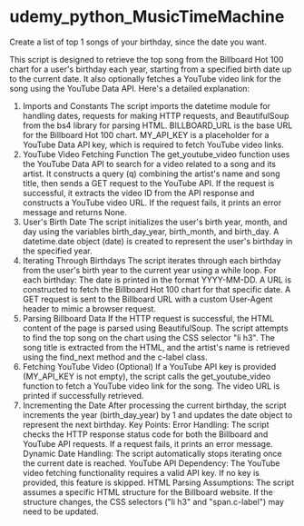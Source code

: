 # udemy_python_MusicTimeMachine
Create a list of top 1 songs of your birthday, since the date you want.

This script is designed to retrieve the top song from the Billboard Hot 100 chart for a user's birthday each year, starting from a specified birth date up to the current date. It also optionally fetches a YouTube video link for the song using the YouTube Data API. Here's a detailed explanation:

1. Imports and Constants
The script imports the datetime module for handling dates, requests for making HTTP requests, and BeautifulSoup from the bs4 library for parsing HTML.
BILLBOARD_URL is the base URL for the Billboard Hot 100 chart.
MY_API_KEY is a placeholder for a YouTube Data API key, which is required to fetch YouTube video links.
2. YouTube Video Fetching Function
The get_youtube_video function uses the YouTube Data API to search for a video related to a song and its artist.
It constructs a query (q) combining the artist's name and song title, then sends a GET request to the YouTube API.
If the request is successful, it extracts the video ID from the API response and constructs a YouTube video URL. If the request fails, it prints an error message and returns None.
3. User's Birth Date
The script initializes the user's birth year, month, and day using the variables birth_day_year, birth_month, and birth_day.
A datetime.date object (date) is created to represent the user's birthday in the specified year.
4. Iterating Through Birthdays
The script iterates through each birthday from the user's birth year to the current year using a while loop.
For each birthday:
The date is printed in the format YYYY-MM-DD.
A URL is constructed to fetch the Billboard Hot 100 chart for that specific date.
A GET request is sent to the Billboard URL with a custom User-Agent header to mimic a browser request.
5. Parsing Billboard Data
If the HTTP request is successful, the HTML content of the page is parsed using BeautifulSoup.
The script attempts to find the top song on the chart using the CSS selector "li h3".
The song title is extracted from the HTML, and the artist's name is retrieved using the find_next method and the c-label class.
6. Fetching YouTube Video (Optional)
If a YouTube API key is provided (MY_API_KEY is not empty), the script calls the get_youtube_video function to fetch a YouTube video link for the song.
The video URL is printed if successfully retrieved.
7. Incrementing the Date
After processing the current birthday, the script increments the year (birth_day_year) by 1 and updates the date object to represent the next birthday.
Key Points:
Error Handling: The script checks the HTTP response status code for both the Billboard and YouTube API requests. If a request fails, it prints an error message.
Dynamic Date Handling: The script automatically stops iterating once the current date is reached.
YouTube API Dependency: The YouTube video fetching functionality requires a valid API key. If no key is provided, this feature is skipped.
HTML Parsing Assumptions: The script assumes a specific HTML structure for the Billboard website. If the structure changes, the CSS selectors ("li h3" and "span.c-label") may need to be updated.
